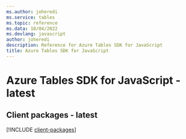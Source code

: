 ```yaml
---
ms.author: joheredi
ms.service: tables
ms.topic: reference
ms.data: 10/04/2022
ms.devlang: javascript
author: joheredi
description: Reference for Azure Tables SDK for JavaScript
title: Azure Tables SDK for JavaScript
---
```

# Azure Tables SDK for JavaScript - latest

## Client packages - latest
[!INCLUDE [client-packages](tables-client-index.md)]